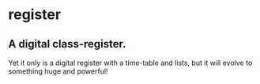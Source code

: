 # register
## A digital class-register.
Yet it only is a digital register with a time-table and lists, but it will evolve to something huge and powerful!
